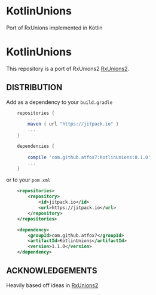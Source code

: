 # KotlinUnions
Port of RxUnions implemented in Kotlin

# KotlinUnions
This repository is a port of RxUnions2 [RxUnions2](https://github.com/pakoito/RxUnions2).

## DISTRIBUTION
Add as a dependency to your `build.gradle`

```gradle
    repositories {
        ...
        maven { url "https://jitpack.io" }
        ...
    }

    dependencies {
        ...
        compile 'com.github.atfox7:KotlinUnions:0.1.0'
        ...
    }
```

or to your `pom.xml`

```xml
    <repositories>
        <repository>
            <id>jitpack.io</id>
            <url>https://jitpack.io</url>
        </repository>
    </repositories>

    <dependency>
        <groupId>com.github.atfox7</groupId>
        <artifactId>KotlinUnions</artifactId>
        <version>1.1.0</version>
    </dependency>
```

## ACKNOWLEDGEMENTS
Heavily based off ideas in [RxUnions2](https://github.com/pakoito/RxUnions2)
